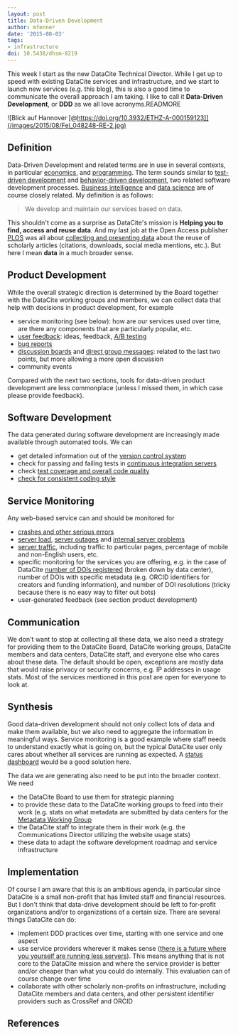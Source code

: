 ```yaml
---
layout: post
title: Data-Driven Development
author: mfenner
date: '2015-08-03'
tags:
- infrastructure
doi: 10.5438/dhsm-8219
---
```

This week I start as the new DataCite Technical Director. While I get up to speed with existing DataCite services and infrastructure, and we start to launch new services (e.g. this blog), this is also a good time to communicate the overall approach I am taking. I like to call it **Data-Driven Development**, or **DDD** as we all love acronyms.READMORE

![Blick auf Hannover [@https://doi.org/10.3932/ETHZ-A-000159123]](/images/2015/08/Fel_048248-RE-2.jpg)

## Definition
Data-Driven Development and related terms are in use in several contexts, in particular [economics](http://reports.weforum.org/data-driven-development/), and [programming](https://en.wikipedia.org/wiki/Data-driven_programming). The term sounds similar to [test-driven development](https://en.wikipedia.org/wiki/Test-driven_development) and [behavior-driven development](https://en.wikipedia.org/wiki/Behavior-driven_development), two related software development processes. [Business intelligence](https://en.wikipedia.org/wiki/Business_intelligence) and [data science](https://en.wikipedia.org/wiki/Data_science) are of course closely related. My definition is as follows:

> We develop and maintain our services based on data.

This shouldn't come as a surprise as DataCite's mission is **Helping you to find, access and reuse data**. And my last job at the Open Access publisher [PLOS](http://plos.org) was all about [collecting and presenting data](https://doi.org/10.1371/journal.pbio.1001687) about the reuse of scholarly articles (citations, downloads, social media mentions, etc.). But here I mean **data** in a much broader sense.

## Product Development

While the overall strategic direction is determined by the Board together with the DataCite working groups and members, we can collect data that help with decisions in product development, for example

* service monitoring (see below): how are our services used over time, are there any components that are particularly popular, etc.
* [user feedback](https://www.uservoice.com/): ideas, feedback, [A/B testing](https://www.optimizely.com/ab-testing/)
* [bug reports](https://github.com/blog/1866-the-new-github-issues)
* [discussion boards](http://www.discourse.org/) and [direct group messages](https://slack.com/is): related to the last two points, but more allowing a more open discussion
* community events

Compared with the next two sections, tools for data-driven product development are less commonplace (unless I missed them, in which case please provide feedback).

## Software Development

The data generated during software development are increasingly made available through automated tools. We can

* get detailed information out of the [version control system](https://github.com/datacite)
* check for passing and failing tests in [continuous integration servers](https://travis-ci.org/)
* check [test coverage and overall code quality](https://codeclimate.com/)
* [check for consistent coding style](https://houndci.com/)

## Service Monitoring

Any web-based service can and should be monitored for

* [crashes and other serious errors](https://bugsnag.com)
* [server load](http://newrelic.com/), [server outages](https://www.pingdom.com/) and [internal server problems](https://www.nagios.org/)
* [server traffic](http://www.google.com/analytics/), including traffic to particular pages, percentage of mobile and non-English users, etc.
* specific monitoring for the services you are offering, e.g. in the case of DataCite [number of DOIs registered](http://stats.datacite.org/) (broken down by data center), number of DOIs with specific metadata (e.g. ORCID identifiers for creators and funding information), and number of DOI resolutions (tricky because there is no easy way to filter out bots)
* user-generated feedback (see section product development)

## Communication

We don't want to stop at collecting all these data, we also need a strategy for providing them to the DataCite Board, DataCite working groups, DataCite members and data centers, DataCite staff, and everyone else who cares about these data. The default should be open, exceptions are mostly data that would raise privacy or security concerns, e.g. IP addresses in usage stats. Most of the services mentioned in this post are open for everyone to look at.

## Synthesis

Good data-driven development should not only collect lots of data and make them available, but we also need to aggregate the information in meaningful ways. Service monitoring is a good example where staff needs to understand exactly what is going on, but the typical DataCite user only cares about whether all services are running as expected. A [status dashboard](https://status.github.com/) would be a good solution here.

The data we are generating also need to be put into the broader context. We need

* the DataCite Board to use them for strategic planning
* to provide these data to the DataCite working groups to feed into their work (e.g. stats on what metadata are submitted by data centers for the [Metadata Working Group](https://www.datacite.org/tags/metadata-working-group)
* the DataCite staff to integrate them in their work (e.g. the Communications Director utilizing the website usage stats)
* these data to adapt the software development roadmap and service infrastructure

## Implementation
Of course I am aware that this is an ambitious agenda, in particular since DataCite is a small non-profit that has limited staff and financial resources. But I don't think that data-drive development should be left to for-profit organizations and/or to organizations of a certain size. There are several things DataCite can do:

* implement DDD practices over time, starting with one service and one aspect
* use service providers wherever it makes sense ([there is a future where you yourself are running less servers](http://thenewstack.io/new-stack-mitchell-hashimoto-containers-no-containers-one-question-2015/)). This means anything that is not core to the DataCite mission and where the service provider is better and/or cheaper than what you could do internally. This evaluation can of course change over time
* collaborate with other scholarly non-profits on infrastructure, including DataCite members and data centers, and other persistent identifier providers such as CrossRef and ORCID

## References
